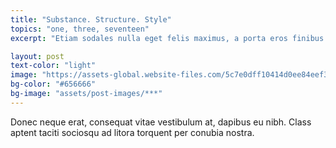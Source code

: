 ```yaml
---
title: "Substance. Structure. Style"
topics: "one, three, seventeen"
excerpt: "Etiam sodales nulla eget felis maximus, a porta eros finibus. Maecenas libero mi, aliquet sed metus sit amet."

layout: post
text-color: "light"
image: "https://assets-global.website-files.com/5c7e0dff10414d0ee84eef35/5e9799e265f7a9963d4e2906_Over-Web-mockup.png"
bg-color: "#656666"
bg-image: "assets/post-images/***"
---
```


Donec neque erat, consequat vitae vestibulum at, dapibus eu nibh. Class aptent taciti sociosqu ad litora torquent per conubia nostra.
